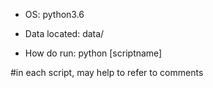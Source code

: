 + OS:
python3.6

+ Data located:
data/

+ How do run:
python [scriptname]

#in each script, may help to refer to comments
